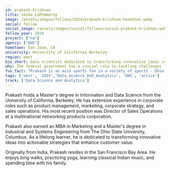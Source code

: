 ```yaml
---
id: prakash-krishnan
title: Sasha LaPommeray
image: /assets/images/fellows/2024/prakash-krishnan-headshot.webp
social: fellow
social_image: /assets/images/social/fellows/social-prakash-krishnan.webp
fellow_year: 2024
project: ["na"]
agency: ["DHS"]
hometown: San Jose, CA
university: University of California Berkeley
region: west
bio_short: Data scientist dedicated to transforming innovative ideas into actionable strategies that enhance customer value
why: The federal government has a crucial role in tackling challenges like climate change, providing affordable healthcare, addressing social inequities, and safeguarding the nation. Serving in the U.S. government represents the highest form of service and honor. The U.S. Digital Corps offers a unique opportunity to leverage cutting-edge technologies, including AI, to advance the welfare and security of our country.
fun_fact: "Prakash is an avid sports fan in a variety of sports - Ohio State Football, World Cup Soccer, Cricket and 49er Football"
tags: ['west', '2024','Data_Science_And_Analytics', 'DHS', 'active']
track: ['Data Science and Analytics']
---
```


Prakash holds a Master's degree in Information and Data Science from the University of California, Berkeley. He has extensive experience in corporate roles such as product management, marketing, corporate strategy, and sales operations. His most recent position was Director of Sales Operations at a multinational networking products corporation.

Prakash also earned an MBA in Marketing and a Master's degree in Industrial and Systems Engineering from The Ohio State University, Columbus. As a lifelong learner, he is dedicated to transforming innovative ideas into actionable strategies that enhance customer value.

Originally from India, Prakash resides in the San Francisco Bay Area. He enjoys long walks, practicing yoga, learning classical Indian music, and spending time with his family.
